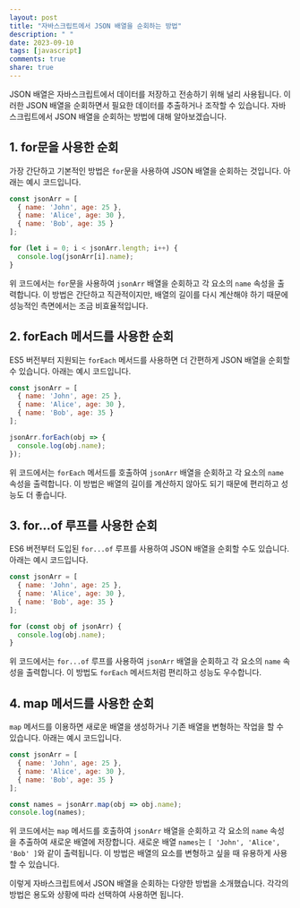 ```yaml
---
layout: post
title: "자바스크립트에서 JSON 배열을 순회하는 방법"
description: " "
date: 2023-09-10
tags: [javascript]
comments: true
share: true
---
```


JSON 배열은 자바스크립트에서 데이터를 저장하고 전송하기 위해 널리 사용됩니다. 이러한 JSON 배열을 순회하면서 필요한 데이터를 추출하거나 조작할 수 있습니다. 자바스크립트에서 JSON 배열을 순회하는 방법에 대해 알아보겠습니다.

## 1. for문을 사용한 순회

가장 간단하고 기본적인 방법은 `for`문을 사용하여 JSON 배열을 순회하는 것입니다. 아래는 예시 코드입니다.

```javascript
const jsonArr = [
  { name: 'John', age: 25 },
  { name: 'Alice', age: 30 },
  { name: 'Bob', age: 35 }
];

for (let i = 0; i < jsonArr.length; i++) {
  console.log(jsonArr[i].name);
}
```

위 코드에서는 `for`문을 사용하여 `jsonArr` 배열을 순회하고 각 요소의 `name` 속성을 출력합니다. 이 방법은 간단하고 직관적이지만, 배열의 길이를 다시 계산해야 하기 때문에 성능적인 측면에서는 조금 비효율적입니다.

## 2. forEach 메서드를 사용한 순회

ES5 버전부터 지원되는 `forEach` 메서드를 사용하면 더 간편하게 JSON 배열을 순회할 수 있습니다. 아래는 예시 코드입니다.

```javascript
const jsonArr = [
  { name: 'John', age: 25 },
  { name: 'Alice', age: 30 },
  { name: 'Bob', age: 35 }
];

jsonArr.forEach(obj => {
  console.log(obj.name);
});
```

위 코드에서는 `forEach` 메서드를 호출하여 `jsonArr` 배열을 순회하고 각 요소의 `name` 속성을 출력합니다. 이 방법은 배열의 길이를 계산하지 않아도 되기 때문에 편리하고 성능도 더 좋습니다.

## 3. for...of 루프를 사용한 순회

ES6 버전부터 도입된 `for...of` 루프를 사용하여 JSON 배열을 순회할 수도 있습니다. 아래는 예시 코드입니다.

```javascript
const jsonArr = [
  { name: 'John', age: 25 },
  { name: 'Alice', age: 30 },
  { name: 'Bob', age: 35 }
];

for (const obj of jsonArr) {
  console.log(obj.name);
}
```

위 코드에서는 `for...of` 루프를 사용하여 `jsonArr` 배열을 순회하고 각 요소의 `name` 속성을 출력합니다. 이 방법도 `forEach` 메서드처럼 편리하고 성능도 우수합니다.

## 4. map 메서드를 사용한 순회

`map` 메서드를 이용하면 새로운 배열을 생성하거나 기존 배열을 변형하는 작업을 할 수 있습니다. 아래는 예시 코드입니다.

```javascript
const jsonArr = [
  { name: 'John', age: 25 },
  { name: 'Alice', age: 30 },
  { name: 'Bob', age: 35 }
];

const names = jsonArr.map(obj => obj.name);
console.log(names);
```

위 코드에서는 `map` 메서드를 호출하여 `jsonArr` 배열을 순회하고 각 요소의 `name` 속성을 추출하여 새로운 배열에 저장합니다. 새로운 배열 `names`는 `[ 'John', 'Alice', 'Bob' ]`와 같이 출력됩니다. 이 방법은 배열의 요소를 변형하고 싶을 때 유용하게 사용할 수 있습니다.

이렇게 자바스크립트에서 JSON 배열을 순회하는 다양한 방법을 소개했습니다. 각각의 방법은 용도와 상황에 따라 선택하여 사용하면 됩니다.